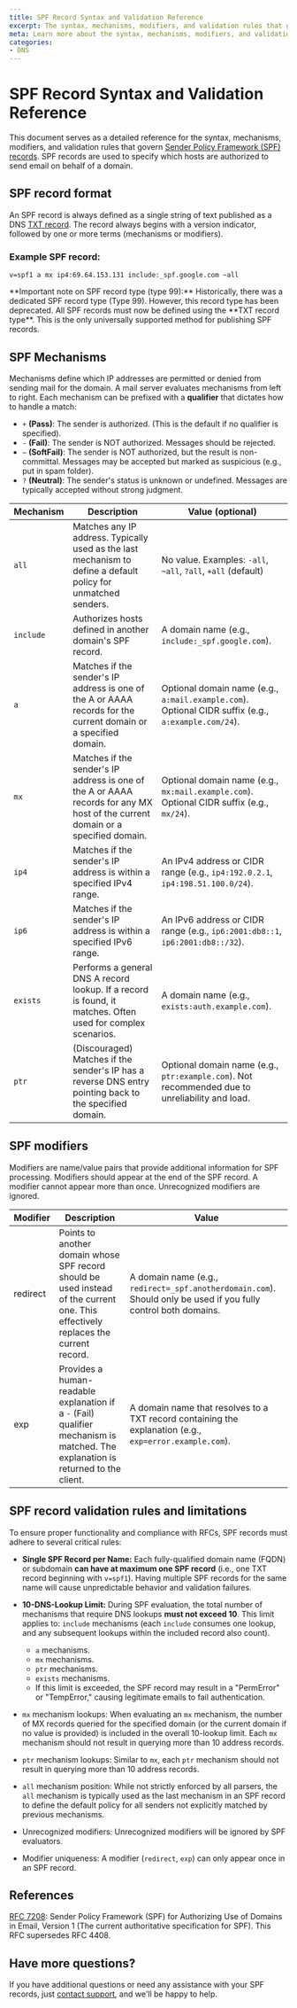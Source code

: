 ```yaml
---
title: SPF Record Syntax and Validation Reference
excerpt: The syntax, mechanisms, modifiers, and validation rules that govern SPF records.
meta: Learn more about the syntax, mechanisms, modifiers, and validation rules for SPF records.
categories:
- DNS
---
```


# SPF Record Syntax and Validation Reference
This document serves as a detailed reference for the syntax, mechanisms, modifiers, and validation rules that govern [Sender Policy Framework (SPF) records](/articles/spf-record/). SPF records are used to specify which hosts are authorized to send email on behalf of a domain.

## SPF record format
An SPF record is always defined as a single string of text published as a DNS [TXT record](/articles/txt-record/).
The record always begins with a version indicator, followed by one or more terms (mechanisms or modifiers).

### Example SPF record:

```
v=spf1 a mx ip4:69.64.153.131 include:_spf.google.com ~all
```

<note> 
**Important note on SPF record type (type 99):** Historically, there was a dedicated SPF record type (Type 99). However, this record type has been deprecated. All SPF records must now be defined using the **TXT record type**. This is the only universally supported method for publishing SPF records. 
</note>

## SPF Mechanisms
Mechanisms define which IP addresses are permitted or denied from sending mail for the domain. A mail server evaluates mechanisms from left to right.
Each mechanism can be prefixed with a **qualifier** that dictates how to handle a match:

- `+` **(Pass)**: The sender is authorized. (This is the default if no qualifier is specified).
- `-` **(Fail)**: The sender is NOT authorized. Messages should be rejected.
- `~` **(SoftFail)**: The sender is NOT authorized, but the result is non-committal. Messages may be accepted but marked as suspicious (e.g., put in spam folder).
- `?` **(Neutral)**: The sender's status is unknown or undefined. Messages are typically accepted without strong judgment.

| Mechanism | Description |Value (optional)|
|--------|-----------|---|
|`all`| Matches any IP address. Typically used as the last mechanism to define a default policy for unmatched senders.|No value. Examples: `-all`, `~all`, `?all`, `+all` (default)|
|`include`|Authorizes hosts defined in another domain's SPF record.|A domain name (e.g., `include:_spf.google.com`).|
|`a`| Matches if the sender's IP address is one of the A or AAAA records for the current domain or a specified domain.|Optional domain name (e.g., `a:mail.example.com`). Optional CIDR suffix (e.g., `a:example.com/24`).|
|`mx`| Matches if the sender's IP address is one of the A or AAAA records for any MX host of the current domain or a specified domain.|Optional domain name (e.g., `mx:mail.example.com`). Optional CIDR suffix (e.g., `mx/24`).|
|`ip4`| Matches if the sender's IP address is within a specified IPv4 range.|An IPv4 address or CIDR range (e.g., `ip4:192.0.2.1`, `ip4:198.51.100.0/24`).|
|`ip6`|Matches if the sender's IP address is within a specified IPv6 range.|An IPv6 address or CIDR range (e.g., `ip6:2001:db8::1`, `ip6:2001:db8::/32`).|
|`exists`|Performs a general DNS A record lookup. If a record is found, it matches. Often used for complex scenarios.|A domain name (e.g., `exists:auth.example.com`).|
|`ptr`|(Discouraged) Matches if the sender's IP has a reverse DNS entry pointing back to the specified domain.|Optional domain name (e.g., `ptr:example.com`). Not recommended due to unreliability and load.|

## SPF modifiers
Modifiers are name/value pairs that provide additional information for SPF processing. Modifiers should appear at the end of the SPF record. A modifier cannot appear more than once. Unrecognized modifiers are ignored.

|Modifier|Description|Value|
|---|---|---|
|redirect|Points to another domain whose SPF record should be used instead of the current one. This effectively replaces the current record.|A domain name (e.g., `redirect=_spf.anotherdomain.com`). Should only be used if you fully control both domains.|
|exp|Provides a human-readable explanation if a `-` (Fail) qualifier mechanism is matched. The explanation is returned to the client.|A domain name that resolves to a TXT record containing the explanation (e.g., `exp=error.example.com`).|

## SPF record validation rules and limitations
To ensure proper functionality and compliance with RFCs, SPF records must adhere to several critical rules:
- **Single SPF Record per Name:** Each fully-qualified domain name (FQDN) or subdomain **can have at maximum one SPF record** (i.e., one TXT record beginning with `v=spf1`). Having multiple SPF records for the same name will cause unpredictable behavior and validation failures.
- **10-DNS-Lookup Limit:** During SPF evaluation, the total number of mechanisms that require DNS lookups **must not exceed 10**. This limit applies to:
`include` mechanisms (each `include` consumes one lookup, and any subsequent lookups within the included record also count).
    - `a` mechanisms.
    - `mx` mechanisms.
    - `ptr` mechanisms.
    - `exists` mechanisms.
    - If this limit is exceeded, the SPF record may result in a "PermError" or "TempError," causing legitimate emails to fail authentication.
  
- `mx` mechanism lookups: When evaluating an `mx` mechanism, the number of MX records queried for the specified domain (or the current domain if no value is provided) is included in the overall 10-lookup limit. Each `mx` mechanism should not result in querying more than 10 address records.
- `ptr` mechanism lookups: Similar to `mx`, each `ptr` mechanism should not result in querying more than 10 address records.
- `all` mechanism position: While not strictly enforced by all parsers, the `all` mechanism is typically used as the last mechanism in an SPF record to define the default policy for all senders not explicitly matched by previous mechanisms.
- Unrecognized modifiers: Unrecognized modifiers will be ignored by SPF evaluators.
- Modifier uniqueness: A modifier (`redirect`, `exp`) can only appear once in an SPF record.

## References
[RFC 7208](https://datatracker.ietf.org/doc/html/rfc7208): Sender Policy Framework (SPF) for Authorizing Use of Domains in Email, Version 1 (The current authoritative specification for SPF). This RFC supersedes RFC 4408.

## Have more questions?
If you have additional questions or need any assistance with your SPF records, just [contact support](https://dnsimple.com/feedback), and we'll be happy to help. 
